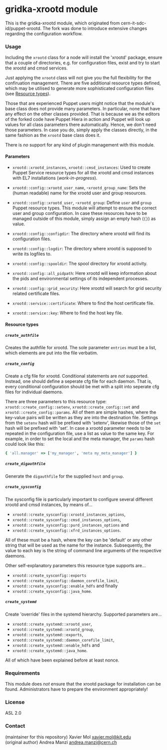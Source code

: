 # gridka-xrootd module
This is the gridka-xrootd module, which originated from 
cern-it-sdc-id/puppet-xrootd. The fork was done to introduce extensive changes
regarding the configuration workflow.

### Usage

Including the `xrootd` class for a node will install the 'xrootd' package,
ensure that a couple of directories, e.g. for configuration files, exist and
try to start the xrootd and cmsd services.

Just applying the `xrootd` class will not give you the full flexibility
for the confiruation management. There are five additional resource types
defined, which may be utilised to generate more sophisticated configuration
files (see [Resource types](#resource-types)).

Those that are experienced Puppet users might notice that the module's base
class does not provide many parameters. In particular, none that have any
effect on the other classes provided. That is because we as the editors
of the forked code have Puppet Hiera in action and Puppet
will look up values for all class parameters there automatically. Hence,
we don't need those parameters. In case you do, simply apply the classes
directly, in the same fashion as the `xrootd` base class does it.

There is _no_ support for any kind of plugin management with this module.

#### Parameters

* `xrootd::xrootd_instances`, `xrootd::cmsd_instances`: 
Used to create Puppet Service resource types for all the xrootd and cmsd
instances with EL7 installations (_work-in-progress_).

* `xrootd::config::xrootd_user_name`, -`xrootd_group_name`:
Sets the (human readable) name for the xrootd user and group resources.
* `xrootd::config::xrootd_user`, -`xrootd_group`:
Define `user` and `group` Puppet resource types. This module will attempt to
ensure the correct user and group configuration. In case these resources
have to be managed outside of this module, simply assign an empty hash (`{}`)
as value.
* `xrootd::config::configdir`:
The directory where xrootd will find its configuration files.
* `xrootd::config::logdir`:
The directory where xrootd is supposed to write its logfiles to.
* `xrootd::config::spooldir`:
The spool directory for xrootd activity.
* `xrootd::config::all_pidpath`:
Here xrootd will keep information about the pids and environmental settings
of its independent processes.
* `xrootd::config::grid_security`:
Here xrootd will search for grid security related certificate files.

* `xrootd::service::certificate`:
Where to find the host certificate file.
* `xrootd::service::key`:
Where to find the host key file.

#### Resource types

##### `create_authfile`
Creates the authfile for xrootd. The sole parameter `entries` must be a list,
which elements are put into the file verbatim.

##### `create_config`
Create a cfg file for xrootd. Conditional statements are _not_ supported.
Instead, one should define a seperate cfg file for each daemon. That is,
every conditional configuration should be met with a split into seperate
cfg files for individual daemons.

There are three parameters to this resource type:
`xrootd::create_config::setenv`, `xrootd::create_config::set` and
`xrootd::create_config::params`. All of them are simple hashes, where the
key-value pairs will be written as they are into the destination file.
Settings from the `setenv` hash will be prefixed with 'setenv', likewise
those of the `set` hash will be prefixed with 'set'. In case a xrootd
parameter needs to be repeated in the configuration file, use a list as value
to the same key. For example, in order to set the local and the meta manager,
the `params` hash could look like this:

```ruby
{ 'all.manager' => ['my_manager', 'meta my_meta_manager'] }
```

##### `create_digauthfile`
Generate the `digauthfile` for the supplied `host` and `group`.

##### `create_sysconfig`
The sysconfig file is particularly important to configure several
different xrootd and cmsd instances, by means of...
* `xrootd::create_sysconfig::xrootd_instances_options`,
* `xrootd::create_sysconfig::cmsd_instances_options`,
* `xrootd::create_sysconfig::purd_instances_options` and
* `xrootd::create_sysconfig::xfrd_instances_options`.

All of these must be a hash, where the key can be 'default' or any other
string that will be used as the name for the instance. Subsequently,
the value to each key is the string of command line arguments of the
respective daemons.

Other self-explanatory parameters this resource type supports are...
* `xrootd::create_sysconfig::exports`
* `xrootd::create_sysconfig::daemon_corefile_limit`,
* `xrootd::create_sysconfig::enable_hdfs` and finally
* `xrootd::create_sysconfig::java_home`.

##### `create_systemd`
Create 'override' files in the systemd hierarchy. Supported parameters are...
* `xrootd::create_systemd::xrootd_user`,
* `xrootd::create_systemd::xrootd_group`,
* `xrootd::create_systemd::exports`,
* `xrootd::create_systemd::daemon_corefile_limit`,
* `xrootd::create_systemd::enable_hdfs` and
* `xrootd::create_systemd::java_home`.

All of which have been explained before at least nonce.

### Requirements

This module does _not_ ensure that the xrootd package for installation can
be found. Administrators have to prepare the environment appropriately!

### License
ASL 2.0

### Contact
(maintainer for this repository) Xavier Mol <xavier.mol@kit.edu>  
(original author) Andrea Manzi <andrea.manzi@cern.ch>
